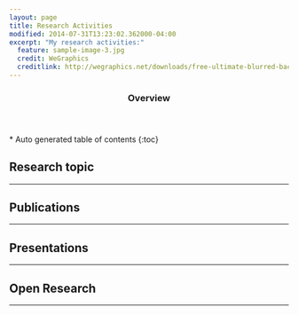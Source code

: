 ```yaml
---
layout: page
title: Research Activities
modified: 2014-07-31T13:23:02.362000-04:00
excerpt: "My research activities:"
  feature: sample-image-3.jpg
  credit: WeGraphics
  creditlink: http://wegraphics.net/downloads/free-ultimate-blurred-background-pack/
---
```

<section id="table-of-contents" class="toc">
  <header>
    <h3>Overview</h3>
  </header>
<div id="drawer" markdown="1">
*  Auto generated table of contents
{:toc}
</div>
</section><!-- /#table-of-contents -->

## Research topic

---

## Publications

---


## Presentations

---

## Open Research 

---

